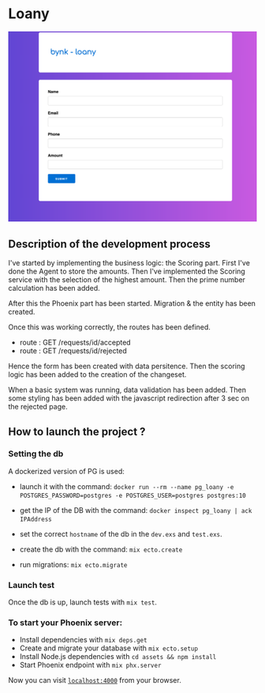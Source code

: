 # Loany

![](./assets/static/images/shot.png)

## Description of the development process

I've started by implementing the business logic: the Scoring part.
First I've done the Agent to store the amounts.
Then I've implemented the Scoring service with the selection of the highest amount.
Then the prime number calculation has been added.

After this the Phoenix part has been started.
Migration & the entity has been created.

Once this was working correctly, the routes has been defined.
  - route : GET /requests/id/accepted
  - route : GET /requests/id/rejected

Hence the form has been created with data persitence.
Then the scoring logic has been added to the creation of the changeset.

When a basic system was running, data validation has been added.
Then some styling has been added with the javascript redirection after 3 sec on the rejected page.

## How to launch the project ?

### Setting the db

A dockerized version of PG is used:
  - launch it with the command:
`docker run --rm --name pg_loany -e POSTGRES_PASSWORD=postgres -e POSTGRES_USER=postgres postgres:10`

  - get the IP of the DB with the command:
`docker inspect pg_loany | ack IPAddress`

  - set the correct `hostname` of the db in the `dev.exs` and `test.exs`.

  - create the db with the command:
`mix ecto.create`

  - run migrations:
`mix ecto.migrate`

### Launch test

Once the db is up, launch tests with `mix test`.

### To start your Phoenix server:

  * Install dependencies with `mix deps.get`
  * Create and migrate your database with `mix ecto.setup`
  * Install Node.js dependencies with `cd assets && npm install`
  * Start Phoenix endpoint with `mix phx.server`

Now you can visit [`localhost:4000`](http://localhost:4000) from your browser.
